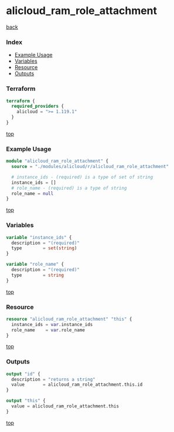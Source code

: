 # alicloud_ram_role_attachment

[back](../alicloud.md)

### Index

- [Example Usage](#example-usage)
- [Variables](#variables)
- [Resource](#resource)
- [Outputs](#outputs)

### Terraform

```terraform
terraform {
  required_providers {
    alicloud = ">= 1.119.1"
  }
}
```

[top](#index)

### Example Usage

```terraform
module "alicloud_ram_role_attachment" {
  source = "./modules/alicloud/r/alicloud_ram_role_attachment"

  # instance_ids - (required) is a type of set of string
  instance_ids = []
  # role_name - (required) is a type of string
  role_name = null
}
```

[top](#index)

### Variables

```terraform
variable "instance_ids" {
  description = "(required)"
  type        = set(string)
}

variable "role_name" {
  description = "(required)"
  type        = string
}
```

[top](#index)

### Resource

```terraform
resource "alicloud_ram_role_attachment" "this" {
  instance_ids = var.instance_ids
  role_name    = var.role_name
}
```

[top](#index)

### Outputs

```terraform
output "id" {
  description = "returns a string"
  value       = alicloud_ram_role_attachment.this.id
}

output "this" {
  value = alicloud_ram_role_attachment.this
}
```

[top](#index)